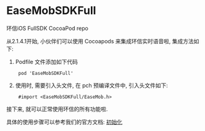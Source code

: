 # EaseMobSDKFull

环信iOS FullSDK  CocoaPod repo

从2.1.4.1开始, 小伙伴们可以使用 Cocoapods 来集成环信实时语音啦, 集成方法如下:

1. Podfile 文件添加如下代码

		pod 'EaseMobSDKFull'
		
2. 使用时, 需要引入头文件, 在 pch 预编译文件中, 引入头文件如下:

		#import <EaseMobSDKFull/EaseMob.h>
		
接下来, 就可以正常使用环信的所有功能啦.

具体的使用步骤可以参考我们的官方文档: [初始化](http://developer.easemob.com/docs/emchat/ios/singlechat.html)
